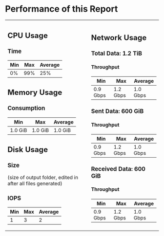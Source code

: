 # Performance of this Report

<table>
<tr>
<td>

## CPU Usage

### Time

| Min | Max | Average |
|-----|-----|---------|
| 0%  | 99% | 25%     |

## Memory Usage

### Consumption

| Min  | Max  | Average |
|------|------|---------|
| 1.0 GiB | 1.0 GiB | 1.0 GiB |

## Disk Usage

### Size

(size of output folder, edited in after all files generated)

### IOPS

| Min | Max | Average |
|-----|-----|---------|
| 1   | 3   | 2       |

</td>
<td>

## Network Usage

### Total Data: 1.2 TiB

#### Throughput

| Min  | Max  | Average |
|------|------|---------|
| 0.9 Gbps | 1.2 Gbps | 1.0 Gbps |

### Sent Data: 600 GiB

#### Throughput

| Min  | Max  | Average |
|------|------|---------|
| 0.9 Gbps | 1.2 Gbps | 1.0 Gbps |

### Received Data: 600 GiB

#### Throughput

| Min  | Max  | Average |
|------|------|---------|
| 0.9 Gbps | 1.2 Gbps | 1.0 Gbps |

</td>
</tr>
</table>

